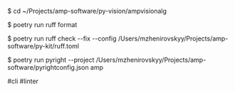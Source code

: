 $ cd ~/Projects/amp-software/py-vision/ampvisionalg

$ poetry run ruff format

$ poetry run ruff check --fix --config /Users/mzhenirovskyy/Projects/amp-software/py-kit/ruff.toml

$ poetry run pyright --project /Users/mzhenirovskyy/Projects/amp-software/pyrightconfig.json amp

#cli 
#linter